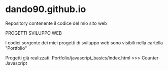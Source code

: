 # dando90.github.io

Repository contenente il codice del mio sito web

PROGETTI SVILUPPO WEB

I codici sorgente dei miei progetti di sviluppo web sono visibili nella cartella "Portfolio"

Progetti già realizzati:
Portfolio/javascript_basics/index.html >>> Counter Javascript
